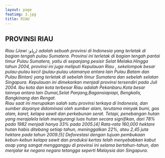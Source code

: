 ```yaml
---
layout: page
featimg: 3.jpg
title: RIAU
---
```

## PROVINSI RIAU
_Riau (Jawi :رياو) adalah sebuah provinsi di Indonesia yang terletak di bagian tengah pulau Sumatera.
Provinsi ini terletak di bagian tengah pantai timur Pulau Sumatera, yaitu di sepanjang pesisir Selat 
Melaka.Hingga tahun 2004, provinsi ini juga meliputi Kepulauan  Riau , sekelompok besar pulau-pulau 
kecil (pulau-pulau utamanya antara lain Pulau Batam dan Pulau Bintan) yang terletak di sebelah timur
Sumatera  dan  sebelah  selatan  Singapura. Kepulauan ini dimekarkan menjadi provinsi tersendiri pada 
Juli 2004. Ibu kota dan kota terbesar Riau adalah Pekanbaru.Kota besar lainnya antara lain Dumai,Selat
Panjang,Bagansiapiapi, Bengkalis, Bangkinang dan Rengat._
<br>
_Riau saat ini merupakan salah satu provinsi terkaya di Indonesia, dan sumber dayanya didominasi oleh sumber 
alam, terutama minyak bumi, gas alam, karet, kelapa sawit dan perkebunan serat. Tetapi, penebangan hutan yang
merajalela telah mengurangi luas hutan secara signifikan, dari 78% pada 1982 menjadi hanya 33% pada 2005.[4] 
Rata-rata 160,000 hektare hutan habis ditebang setiap tahun, meninggalkan 22%, atau 2,45 juta hektare pada 
tahun 2009.[5] Deforestasi dengan tujuan pembukaan kebun-kebun kelapa sawit dan produksi kertas telah
menyebabkan kabut asap yang sangat mengganggu di provinsi ini selama bertahun-tahun, dan menjalar ke negara
negara tetangga seperti Malaysia dan Singapura._